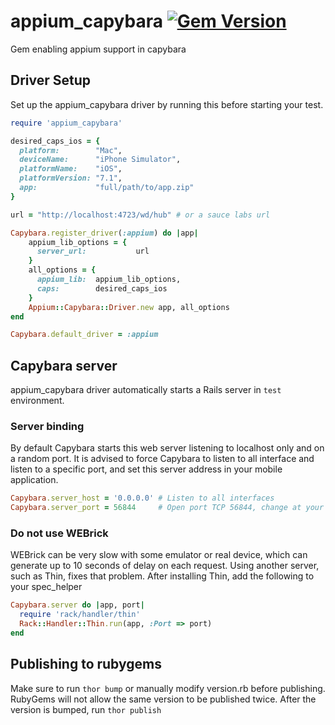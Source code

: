# appium_capybara  [![Gem Version](https://badge.fury.io/rb/appium_capybara.svg)](http://badge.fury.io/rb/appium_capybara)


Gem enabling appium support in capybara

## Driver Setup
Set up the appium_capybara driver by running this before starting your test.

```ruby
require 'appium_capybara'

desired_caps_ios = {
  platform:        "Mac",
  deviceName:      "iPhone Simulator",
  platformName:    "iOS",
  platformVersion: "7.1",
  app:             "full/path/to/app.zip"
}

url = "http://localhost:4723/wd/hub" # or a sauce labs url

Capybara.register_driver(:appium) do |app|
    appium_lib_options = {
      server_url:           url
    }
    all_options = {
      appium_lib:  appium_lib_options,
      caps:        desired_caps_ios
    }
    Appium::Capybara::Driver.new app, all_options
end

Capybara.default_driver = :appium
```

## Capybara server
appium_capybara driver automatically starts a Rails server in `test` environment.

### Server binding
By default Capybara starts this web server listening to localhost only and on a random port. It is advised
to force Capybara to listen to all interface and listen to a specific port, and set this server address
in your mobile application.

```ruby
Capybara.server_host = '0.0.0.0' # Listen to all interfaces
Capybara.server_port = 56844     # Open port TCP 56844, change at your convenience
```

### Do not use WEBrick
WEBrick can be very slow with some emulator or real device, which can generate up to 10 seconds of delay 
on each request. Using another server, such as Thin, fixes that problem. After installing Thin, add the
following to your spec_helper

```ruby
Capybara.server do |app, port|
  require 'rack/handler/thin'
  Rack::Handler::Thin.run(app, :Port => port)
end
```

## Publishing to rubygems

Make sure to run `thor bump` or manually modify version.rb before publishing. RubyGems will not allow the same
version to be published twice. After the version is bumped, run `thor publish`
